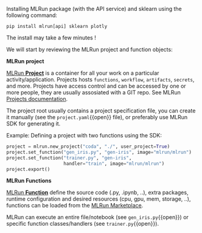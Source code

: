 Installing MLRun package (with the API service) and sklearn using the following command:

`pip install mlrun[api] sklearn plotly`

The install may take a few minutes !

We will start by reviewing the MLRun project and function objects:

**MLRun project**

[MLRun **Project**](https://docs.mlrun.org/en/latest/projects/overview.html) is a container for all your work on a particular activity/application. Projects hosts `functions`, `workflow`, 
`artifacts`, `secrets`, and more. Projects have access control and can be accessed by one or more people, they are usually assosiated with a GIT repo.
See MLRun [Projects documentation](https://docs.mlrun.org/en/latest/projects/overview.html).

The project root usually contains a project specification file, you can create it manually
(see the `project.yaml`{{open}} file), or preferably use MLRun SDK for generating it. 

Example: Defining a project with two functions using the SDK:
```python
project = mlrun.new_project("coda", "./", user_project=True)
project.set_function("gen_iris.py", "gen-iris", image="mlrun/mlrun")
project.set_function("trainer.py", "gen-iris", 
                     handler="train", image="mlrun/mlrun")
project.export()
```

**MLRun Functions**

[MLRun **Function**](https://docs.mlrun.org/en/latest/runtimes/functions.html) define the source code (.py, .ipynb, ..), 
extra packages, runtime configuration and desired resources (cpu, gpu, mem, storage, ..), functions can be loaded
from the [MLRun Marketplace](https://www.mlrun.org/marketplace/functions/).

MLRun can execute an entire file/notebook (see `gen_iris.py`{{open}}) or 
specific function classes/handlers (see `trainer.py`{{open}}).
